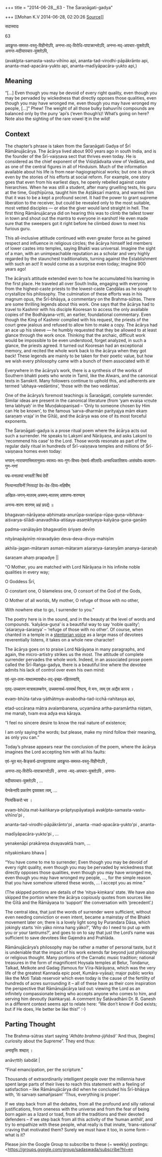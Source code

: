 +++
title = "2014-06-28__63 - The Śaraṇāgati-gadya"

+++
[[Mohan K.V	2014-06-28, 02:20:26 [Source](https://groups.google.com/g/sadaswada/c/Lc_lEqA0BBo)]]



सदास्वादः

63

  

अवकॢप्त-समस्त-वस्तु-विहीनोऽपि, अनन्त-तद्-विरोधि-पापाक्रान्तोऽपि, अनन्त-मद्-अपचार-युक्तोऽपि, अनन्त-मदीयापचार-युक्तोऽपि,

(avakḷpta-samasta-vastu-vihīno api, ananta-tad-virodhi-pāpākrānto api, ananta-mad-apacāra-yukto api, ananta-madīyāpacāra-yukto api,)

  

## Meaning

  

“\[...\] Even though you may be devoid of every right quality, even though you may be pervaded by wickedness that directly opposes those qualities, even though you may have wronged me, even though you may have wronged my people, \[…\]” Phew! The weight of all those bulky bahuvrīhi compounds are balanced only by the puny ‘api’s (‘even though’s)! What’s going on here? Note also the sighting of the rare vowel ऌ in the wild!

  

## Context

  

The chapter’s phrase is taken from the Śaraṇāgati Gadya of Śrī Rāmānujācārya. The ācārya lived about 900 years ago in south India, and is the founder of the Śrī-vaiṣṇava sect that thrives even today. He is considered as the chief exponent of the Viśiṣṭādvaita view of Vedānta, and as one of the central figures in all of Hinduism. Much of the information available about his life is from near-hagiographical works; but one is struck even by the stories of his efforts at social reform. For example, one story goes that even from his earliest days, he openly rebelled against caste hierarchies. When he was still a student, after many gruelling tests, his guru at the time, Goṣṭhīpūrṇa, taught him the Aṣṭākṣarī mantra, and warned him that it was to be a kept a profound secret. It had the power to grant supreme liberation to the receiver, but could be revealed only to the most suitable, most vetted disciples — or else the giver would land straight in hell. The first thing Rāmānujācarya did on hearing this was to climb the tallest tower in town and shout out the mantra to everyone in earshot! He even made sure that the sweepers got it right before he climbed down to meet his furious guru.

  

This all-inclusive attitude continued with even greater force as he gained respect and influence in religious circles; the ācārya himself led members of lower castes into temples, saying Bhakti was universal. Imagine the sight of a man, with an unimpeachable reputation as a scholar and very highly regarded by the staunchest traditionalists, turning against the Establishment with such an act! It would come as a surprise even today; imagine 900 years ago!

  

The ācārya’s attitude extended even to how he accumulated his learning in the first place. He traveled all over South India, engaging with everyone from the highest-caste priests to the lowest-caste Caṇḍālas as he sought to crystallize his philosophy. The culmination of these efforts was in his magnum opus, the Śrī-bhāṣya, a commentary on the Brahma-sūtras. There are some thrilling legends about this work. One says that the ācārya had to travel to Kashmir with his disciple Kooresan to access the only available copies of the Bodhāyana-vṛtti, an earlier, foundational commentary. Even though the King of Kashmir complied with his request, the priests of the court grew jealous and refused to allow him to make a copy. The ācārya had an ace up his sleeve — he humbly requested that they be allowed to at least glance through the work once. Thinking that the archaic, difficult work would be impossible to be even understood, forget analyzed, in such a glance, the priests agreed. It turned out Kooresan had an exceptional memory, and recited the whole work back to the ācārya when they got back! These legends are mainly to be taken for their poetic value, but how we wish every philosophy came with a bunch of them associated with it!

  

Everywhere in the ācārya’s work, there is a synthesis of the works of Southern bhakti poets who wrote in Tamil, like the Alwars, and the canonical texts in Sanskrit. Many followers continue to uphold this, and adherents are termed ‘ubhaya-vedāntins’, ‘those with the two vedāntas’.

  

One of the ācārya’s foremost teachings is Śaraṇāgati, complete surrender. Similar ideas are present in the canonical literature (from ‘yam evaiṣa vṛṇute tena labhyaḥ’ in the Muṇḍakopaniṣad – ‘Only to someone chosen by Him can He be known’, to the famous ‘sarva-dharmān parityajya mām ekaṃ śaraṇaṃ vraja’ in the Gītā), and the ācārya was one of its most forceful exponents.

  

The Śaraṇāgati-gadya is a prose ritual poem where the ācārya acts out such a surrender. He speaks to Lakṣmī and Nārāyaṇa, and asks Lakṣmī to ‘recommend his case’ to the Lord. Those words resonate as part of the regular daily ritual in hundreds of Śrī-vaiṣṇava temples and millions of Śrī-vaiṣṇava homes even today:

  

भगवन्-नारायणाभिमतानुरूप-स्वरूप-रूप-गुण-विभव-ऐश्वर्य-शीलादि-अनवधिकातिशय-असंख्येय-कल्याण-गुण-गणां

पद्म-वनालयां भगवतीं श्रियं देवीं

नित्यानपायिनीं निरवद्यां देव-देव-दिव्य-महिषीम्

अखिल-जगन्-मातरम् अस्मन्-मातरम् अशरण्य-शरण्याम्

अनन्य-शरणः शरणम् अहं प्रपद्ये ॥

bhagavan-nārāyaṇa-abhimata-anurūpa-svarūpa-rūpa-guṇa-vibhava-aiśvarya-śīlādi-anavadhika-atiśaya-asaṃkhyeya-kalyāṇa-guṇa-gaṇāṃ

padma-vanālayāṃ bhagavatīṃ śriyaṃ devīṃ

nityānapāyinīṃ niravadyāṃ deva-deva-divya-mahiṣīm

akhila-jagan-mātaram asman-mātaram aśaraṇya-śaraṇyām ananya-śaraṇaḥ

śaraṇam ahaṃ prapadye \|\|

  

“O Mother, you are matched with Lord Nārāyaṇa in his infinite noble qualities in every way;

O Goddess Śrī,

O constant one, O blameless one, O consort of the God of the Gods,

O Mother of all worlds, My mother, O refuge of those with no other,

With nowhere else to go, I surrender to you.”

  

The poetry here is in the sound, and in the beauty at the level of words and compounds. ‘kalyāṇa-guṇa’ is a beautiful way to say ‘noble quality’; ‘aśaraṇya-śaraṇya’ – ‘refuge of those with no other’. Of course, when chanted in a temple in a [stentorian voice](http://www.prapatti.com/slokas/mp3/saranaagatigadyam.mp3) as a large mass of devotees reverentially listens, it takes on a whole new character!

  

The ācārya goes on to praise Lord Nārāyaṇa in many paragraphs, and again, the micro-artistry strikes us the most. The attitude of complete surrender pervades the whole work. Indeed, in an associated prose poem called the Śrī-Raṅga-gadya, there is a beautiful line where the devotee admits his lack of control over even his own mind:

  

एवं-भूत-तत्व-याथात्म्यावबोध-तद्-इच्छा-रहितस्यापि,

एतद्-उच्चारण मात्रावलम्बनेन, उच्यमानार्थ-परमार्थ निष्टम्, मे मनः, त्वम् एव अद्यैव कारय ।

evaṃ-bhūta-tatva-yāthātmya-avabodha-tad-icchā-rahitasya api,

etad-uccāraṇa mātra avalambanena, ucyamāna artha-paramārtha niṣṭam, me manaḥ, tvam eva adya eva kāraya.

  

“I feel no sincere desire to know the real nature of existence;

I am only saying the words; but please, make my mind follow their meaning, as only you can.”

  

Today’s phrase appears near the conclusion of the poem, where the ācārya imagines the Lord accepting him with all his faults:

  

एवं-भूत मत्-कैङ्कर्य-प्राप्त्युपायतया अवकॢप्त-समस्त-वस्तु-विहीनोऽपि ,

अनन्त-तद्-विरोधि-पापाक्रान्तोऽपि , अनन्त -मद्-अपचार-युक्तोऽपि , अनन्त-

मदीयापचार-युक्तोऽपि , ...

येनकेनापि प्रकारेण द्वयवक्ता त्वम्, ...

नित्यकिंकरो भव ।

evaṃ-bhūta mat-kaiṅkarya-prāptyupāyatayā avakḷpta-samasta-vastu-vihīno'pi ,

ananta-tad-virodhi-pāpākrānto'pi , ananta -mad-apacāra-yukto'pi , ananta-

madīyāpacāra-yukto'pi , ...

yenakenāpi prakāreṇa dvayavaktā tvam, ...

nityakiṃkaro bhava \|

  

“You have come to me to surrender; Even though you may be devoid of every right quality, even though you may be pervaded by wickedness that directly opposes those qualities, even though you may have wronged me, even though you may have wronged my people, …, for the simple reason that you have somehow uttered these words, … I accept you as mine.”

  

(The skipped portions are details of the ‘nitya-kiṃkara’ state. We have also skipped the portion where the ācārya copiously quotes from sources like the Gītā and the Rāmāyaṇa to ‘support’ the conversation with ‘precedent’.)

  

The central idea, that just the words of surrender were sufficient, without even needing conviction or even intent, became a mainstay of the Bhakti movement later on; there is a lovely light song by Purandara Dāsa, which jokingly starts ‘nīn yāko ninna hang yāko?’, ‘Why do I need to put up with you or your tantrums?’, and goes to on to say that just the Lord’s name was sufficient to save devotees like Gajendra and Prahlāda.

  

Rāmānujācārya’s philosophy may be rather a matter of personal taste, but it is undeniable that the impact of his work extends far beyond just philosophy or religious thought. Many portions of the Carnatic music tradition; national treasures in the form of magnificent Hoysala temples at Belur, Tondanur, Talkad, Melkote and Gadag (famous for Vīra-Nārāyaṇa, which was the very life of the greatest Kannada epic poet, Kumāra-vyāsa); major public works like the Moti Talab reservoir which even today is the cause of the fertility of hundreds of acres surrounding it – all of these have as their core inspiration the perspective that Rāmānujācārya laid out: viewing the Lord as an infinitely compassionate being who accepts anyone who comes to him, and serving him devoutly (kaiṅkarya). A comment by Śatāvadhāni Dr. R. Ganesh in a different context seems apt to relate here: “We don’t know if God exists; but if He does, He better be like this!” :-)

  

## Parting Thought

  

The Brahma-sūtras start saying ‘*Athāto brahma-jijñāsā’* ‘And thus, \[begins\] curiosity about the Supreme”. They end thus:

  

अनावृत्तिः शब्दात् ।

anāvṛttiḥ śabdāt \|

  

“Final emancipation, per the scripture.”

  

Thousands of extraordinarily intelligent people over the millennia have spent large parts of their lives to reach this statement with a feeling of satisfaction – like Rāmānujācārya did when he concluded his Śrī-bhāṣya with, ‘iti sarvaṃ samañjasam’ ‘Thus, everything is proper’.

  

If we step back from all the debates, from all the profound and silly rational justifications, from oneness with the universe and from the fear of being born again as a lizard or toad, from all the traditions and their devoted defenders – if we step back from all this activity of the ‘human anthill’, and try to empathize with these people, what really is that innate, ‘trans-rational’ craving that motivated them? Surely we must have it too, in some form – what is it?

  

Please join the Google Group to subscribe to these (\~ weekly) postings: <https://groups.google.com/group/sadaswada/subscribe?hl=en 

  

